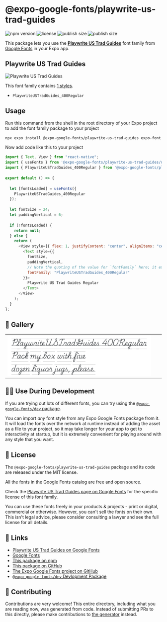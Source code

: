 # @expo-google-fonts/playwrite-us-trad-guides

![npm version](https://flat.badgen.net/npm/v/@expo-google-fonts/playwrite-us-trad-guides)
![license](https://flat.badgen.net/github/license/expo/google-fonts)
![publish size](https://flat.badgen.net/packagephobia/install/@expo-google-fonts/playwrite-us-trad-guides)
![publish size](https://flat.badgen.net/packagephobia/publish/@expo-google-fonts/playwrite-us-trad-guides)

This package lets you use the [**Playwrite US Trad Guides**](https://fonts.google.com/specimen/Playwrite+US+Trad+Guides) font family from [Google Fonts](https://fonts.google.com/) in your Expo app.

## Playwrite US Trad Guides

![Playwrite US Trad Guides](./font-family.png)

This font family contains [1 styles](#-gallery).

- `PlaywriteUSTradGuides_400Regular`

## Usage

Run this command from the shell in the root directory of your Expo project to add the font family package to your project

```sh
npx expo install @expo-google-fonts/playwrite-us-trad-guides expo-font
```

Now add code like this to your project

```js
import { Text, View } from "react-native";
import { useFonts } from '@expo-google-fonts/playwrite-us-trad-guides/useFonts';
import { PlaywriteUSTradGuides_400Regular } from '@expo-google-fonts/playwrite-us-trad-guides/400Regular';

export default () => {

  let [fontsLoaded] = useFonts({
    PlaywriteUSTradGuides_400Regular
  });

  let fontSize = 24;
  let paddingVertical = 6;

  if (!fontsLoaded) {
    return null;
  } else {
    return (
      <View style={{ flex: 1, justifyContent: "center", alignItems: "center" }}>
        <Text style={{
          fontSize,
          paddingVertical,
          // Note the quoting of the value for `fontFamily` here; it expects a string!
          fontFamily: "PlaywriteUSTradGuides_400Regular"
        }}>
          Playwrite US Trad Guides Regular
        </Text>
      </View>
    );
  }
};
```

## 🔡 Gallery


||||
|-|-|-|
|![PlaywriteUSTradGuides_400Regular](./400Regular/PlaywriteUSTradGuides_400Regular.ttf.png)||||


## 👩‍💻 Use During Development

If you are trying out lots of different fonts, you can try using the [`@expo-google-fonts/dev` package](https://github.com/expo/google-fonts/tree/master/font-packages/dev#readme).

You can import _any_ font style from any Expo Google Fonts package from it. It will load the fonts over the network at runtime instead of adding the asset as a file to your project, so it may take longer for your app to get to interactivity at startup, but it is extremely convenient for playing around with any style that you want.


## 📖 License

The `@expo-google-fonts/playwrite-us-trad-guides` package and its code are released under the MIT license.

All the fonts in the Google Fonts catalog are free and open source.

Check the [Playwrite US Trad Guides page on Google Fonts](https://fonts.google.com/specimen/Playwrite+US+Trad+Guides) for the specific license of this font family.

You can use these fonts freely in your products & projects - print or digital, commercial or otherwise. However, you can't sell the fonts on their own. This isn't legal advice, please consider consulting a lawyer and see the full license for all details.

## 🔗 Links

- [Playwrite US Trad Guides on Google Fonts](https://fonts.google.com/specimen/Playwrite+US+Trad+Guides)
- [Google Fonts](https://fonts.google.com/)
- [This package on npm](https://www.npmjs.com/package/@expo-google-fonts/playwrite-us-trad-guides)
- [This package on GitHub](https://github.com/expo/google-fonts/tree/master/font-packages/playwrite-us-trad-guides)
- [The Expo Google Fonts project on GitHub](https://github.com/expo/google-fonts)
- [`@expo-google-fonts/dev` Devlopment Package](https://github.com/expo/google-fonts/tree/master/font-packages/dev)

## 🤝 Contributing

Contributions are very welcome! This entire directory, including what you are reading now, was generated from code. Instead of submitting PRs to this directly, please make contributions to [the generator](https://github.com/expo/google-fonts/tree/master/packages/generator) instead.
